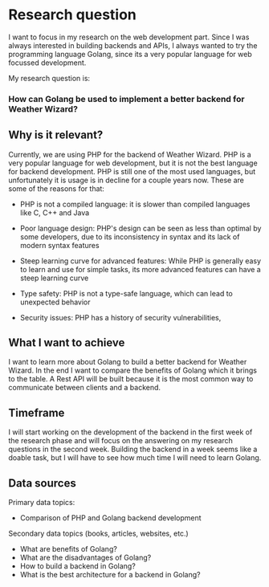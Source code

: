 # Research question

I want to focus in my research on the web development part. Since I was always interested in building backends and APIs, I always wanted to try the programming language Golang, 
since its a very popular language for web focussed development. 

My research question is:

### How can Golang be used to implement a better backend for Weather Wizard?



## Why is it relevant?

Currently, we are using PHP for the backend of Weather Wizard. PHP is a very popular language for web development, but it is not the best language for backend development.
PHP is still one of the most used languages, but unfortunately it is usage is in decline for a couple years now. These are some of the reasons for that:

- PHP is not a compiled language: it is slower than compiled languages like C, C++ and Java

- Poor language design: PHP's design can be seen as less than optimal by some developers, due to its inconsistency in syntax and its lack of modern syntax features

- Steep learning curve for advanced features: While PHP is generally easy to learn and use for simple tasks, its more advanced features can have a steep learning curve

- Type safety: PHP is not a type-safe language, which can lead to unexpected behavior

- Security issues: PHP has a history of security vulnerabilities,


## What I want to achieve

I want to learn more about Golang to build a better backend for Weather Wizard. In the end I want to compare the benefits of Golang which it brings to the table.
A Rest API will be built because it is the most common way to communicate between clients and a backend.

## Timeframe

I will start working on the development of the backend in the first week of the research phase and will focus on the answering on my research questions in the second week. 
Building the backend in a week seems like a doable task, but I will have to see how much time I will need to learn Golang. 

## Data sources

Primary data topics:
- Comparison of PHP and Golang backend development

Secondary data topics (books, articles, websites, etc.)
- What are benefits of Golang?
- What are the disadvantages of Golang?
- How to build a backend in Golang?
- What is the best architecture for a backend in Golang?